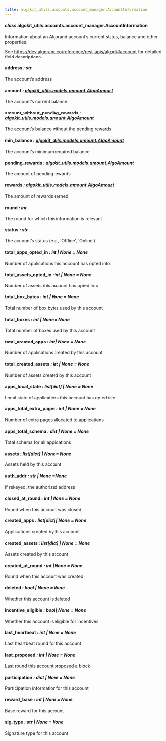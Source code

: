 ```yaml
---
title: algokit_utils.accounts.account_manager.AccountInformation
---
```

#### *class* algokit_utils.accounts.account_manager.AccountInformation

Information about an Algorand account’s current status, balance and other properties.

See https://dev.algorand.co/reference/rest-apis/algod/#account for detailed field descriptions.

#### address *: str*

The account’s address

#### amount *: [algokit_utils.models.amount.AlgoAmount](/reference/algokit-utils-py/api/models/amount/algoamount/#algokit_utils.models.amount.AlgoAmount)*

The account’s current balance

#### amount_without_pending_rewards *: [algokit_utils.models.amount.AlgoAmount](/reference/algokit-utils-py/api/models/amount/algoamount/#algokit_utils.models.amount.AlgoAmount)*

The account’s balance without the pending rewards

#### min_balance *: [algokit_utils.models.amount.AlgoAmount](/reference/algokit-utils-py/api/models/amount/algoamount/#algokit_utils.models.amount.AlgoAmount)*

The account’s minimum required balance

#### pending_rewards *: [algokit_utils.models.amount.AlgoAmount](/reference/algokit-utils-py/api/models/amount/algoamount/#algokit_utils.models.amount.AlgoAmount)*

The amount of pending rewards

#### rewards *: [algokit_utils.models.amount.AlgoAmount](/reference/algokit-utils-py/api/models/amount/algoamount/#algokit_utils.models.amount.AlgoAmount)*

The amount of rewards earned

#### round *: int*

The round for which this information is relevant

#### status *: str*

The account’s status (e.g., ‘Offline’, ‘Online’)

#### total_apps_opted_in *: int | None* *= None*

Number of applications this account has opted into

#### total_assets_opted_in *: int | None* *= None*

Number of assets this account has opted into

#### total_box_bytes *: int | None* *= None*

Total number of box bytes used by this account

#### total_boxes *: int | None* *= None*

Total number of boxes used by this account

#### total_created_apps *: int | None* *= None*

Number of applications created by this account

#### total_created_assets *: int | None* *= None*

Number of assets created by this account

#### apps_local_state *: list[dict] | None* *= None*

Local state of applications this account has opted into

#### apps_total_extra_pages *: int | None* *= None*

Number of extra pages allocated to applications

#### apps_total_schema *: dict | None* *= None*

Total schema for all applications

#### assets *: list[dict] | None* *= None*

Assets held by this account

#### auth_addr *: str | None* *= None*

If rekeyed, the authorized address

#### closed_at_round *: int | None* *= None*

Round when this account was closed

#### created_apps *: list[dict] | None* *= None*

Applications created by this account

#### created_assets *: list[dict] | None* *= None*

Assets created by this account

#### created_at_round *: int | None* *= None*

Round when this account was created

#### deleted *: bool | None* *= None*

Whether this account is deleted

#### incentive_eligible *: bool | None* *= None*

Whether this account is eligible for incentives

#### last_heartbeat *: int | None* *= None*

Last heartbeat round for this account

#### last_proposed *: int | None* *= None*

Last round this account proposed a block

#### participation *: dict | None* *= None*

Participation information for this account

#### reward_base *: int | None* *= None*

Base reward for this account

#### sig_type *: str | None* *= None*

Signature type for this account